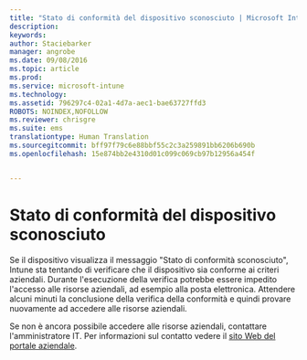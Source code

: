 ```yaml
---
title: "Stato di conformità del dispositivo sconosciuto | Microsoft Intune"
description: 
keywords: 
author: Staciebarker
manager: angrobe
ms.date: 09/08/2016
ms.topic: article
ms.prod: 
ms.service: microsoft-intune
ms.technology: 
ms.assetid: 796297c4-02a1-4d7a-aec1-bae63727ffd3
ROBOTS: NOINDEX,NOFOLLOW
ms.reviewer: chrisgre
ms.suite: ems
translationtype: Human Translation
ms.sourcegitcommit: bff97f79c6e88bbf55c2c3a259891bb6206b690b
ms.openlocfilehash: 15e874bb2e4310d01c099c069cb97b12956a454f


---
```



# Stato di conformità del dispositivo sconosciuto

Se il dispositivo visualizza il messaggio "Stato di conformità sconosciuto", Intune sta tentando di verificare che il dispositivo sia conforme ai criteri aziendali. Durante l'esecuzione della verifica potrebbe essere impedito l'accesso alle risorse aziendali, ad esempio alla posta elettronica. Attendere alcuni minuti la conclusione della verifica della conformità e quindi provare nuovamente ad accedere alle risorse aziendali.

Se non è ancora possibile accedere alle risorse aziendali, contattare l'amministratore IT. Per informazioni sul contatto vedere il [sito Web del portale aziendale](http://portal.manage.microsoft.com).



<!--HONumber=Sep16_HO3-->



